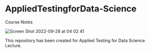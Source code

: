 # AppliedTestingforData-Science
Course Notes



![Screen Shot 2022-09-28 at 04 02 41](https://user-images.githubusercontent.com/53918883/192664014-06cb8e99-2528-4191-99ec-a33321236961.png)











This repository has been created for Applied Testing for Data Science Lecture.





